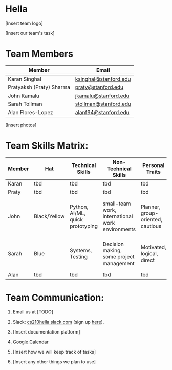 # Hella

[Insert team logo]

[Insert our team's task]

# Team Members
Member | Email 
--- | ---
Karan Singhal | ksinghal@stanford.edu
Pratyaksh (Praty) Sharma | praty@stanford.edu
John Kamalu | jkamalu@stanford.edu
Sarah Tollman  | stollman@stanford.edu
Alan Flores-Lopez | alanf94@stanford.edu

[Insert photos]

# Team Skills Matrix:

Member | Hat | Technical Skills | Non-Technical Skills | Personal Traits | Desired Growth | Weaknesses
--- | --- | --- | --- | --- | --- | ---
Karan | tbd | tbd | tbd | tbd | tbd | tbd 
Praty | tbd | tbd | tbd | tbd | tbd | tbd 
John | Black/Yellow | Python, AI/ML, quick prototyping | small-team work, international work environments | Planner, group-oriented, cautious | UI/UX research and design, security, AI/ML lifecycle | Presentation, prioritization, systems
Sarah | Blue | Systems, Testing | Decision making, some project management | Motivated, logical, direct | Embedded systems & cybersecurity / launching attacks | AI 
Alan | tbd | tbd | tbd | tbd | tbd | tbd 


# Team Communication:
1. Email us at [TODO]

2. Slack: [cs210hella.slack.com](https://cs210hella.slack.com) (sign up [here](https://cs210hella.slack.com/signup)).

3. [Insert documentation platform]

4. [Google Calendar](https://calendar.google.com/calendar/embed?src=stanford.edu_rsg43to2epthvtkim72t0des9o%40group.calendar.google.com&ctz=America%2FLos_Angeles)

5. [Insert how we will keep track of tasks]

6. [Insert any other things we plan to use]
